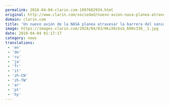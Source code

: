 ```yaml
---
permalink: 2018-04-04-clarin.com-1097682934.html
original: http://www.clarin.com/sociedad/nuevo-avion-nasa-planea-atravesar-barrera-sonido-hacer-ruido_0_r1BT35bif.html
domain: clarin.com
title: 'Un nuevo avión de la NASA planea atravesar la barrera del sonido sin hacer ruido'
image: https://images.clarin.com/2018/04/03/HkiX6cbsG_600x338__1.jpg
date: 2018-04-04 01:17:17
category: news
translations: 
 - 'en'
 - 'de'
 - 'ru'
 - 'ja'
 - 'fr'
 - 'it'
 - 'zh-CN'
 - 'zh-TW'
 - 'ar'
 - 'pt'
 - 'hy'
---
```



